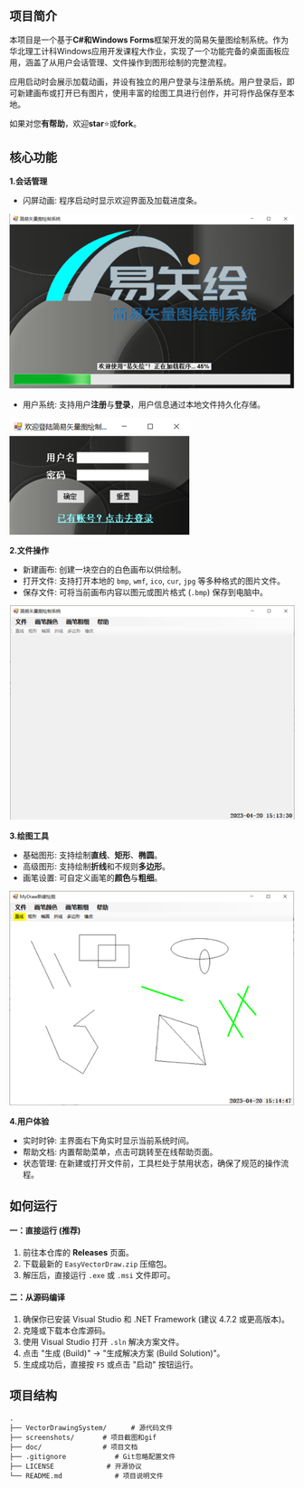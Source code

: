 ## 项目简介

本项目是一个基于**C#**和**Windows Forms**框架开发的简易矢量图绘制系统。作为华北理工计科Windows应用开发课程大作业，实现了一个功能完备的桌面画板应用，涵盖了从用户会话管理、文件操作到图形绘制的完整流程。

应用启动时会展示加载动画，并设有独立的用户登录与注册系统。用户登录后，即可新建画布或打开已有图片，使用丰富的绘图工具进行创作，并可将作品保存至本地。

如果对您**有帮助**，欢迎**star**⭐或**fork**。

## 核心功能

**1.会话管理**

- 闪屏动画: 程序启动时显示欢迎界面及加载进度条。

![](screenshots/view1.png)

- 用户系统: 支持用户**注册**与**登录**，用户信息通过本地文件持久化存储。

![](screenshots/view2.png)

**2.文件操作**

- 新建画布: 创建一块空白的白色画布以供绘制。
- 打开文件: 支持打开本地的 `bmp`, `wmf`, `ico`, `cur`, `jpg` 等多种格式的图片文件。
- 保存文件: 可将当前画布内容以图元或图片格式 (`.bmp`) 保存到电脑中。

![](screenshots/view3.png)

**3.绘图工具**

- 基础图形: 支持绘制**直线**、**矩形**、**椭圆**。
- 高级图形: 支持绘制**折线**和不规则**多边形**。
- 画笔设置: 可自定义画笔的**颜色**与**粗细**。

![](screenshots/view4.png)

**4.用户体验**

- 实时时钟: 主界面右下角实时显示当前系统时间。
-  帮助文档: 内置帮助菜单，点击可跳转至在线帮助页面。
- 状态管理: 在新建或打开文件前，工具栏处于禁用状态，确保了规范的操作流程。 


## 如何运行

#### 一：直接运行 (推荐)

1. 前往本仓库的 **Releases** 页面。
2. 下载最新的 `EasyVectorDraw.zip` 压缩包。
3. 解压后，直接运行 `.exe` 或 `.msi` 文件即可。

#### 二：从源码编译

1. 确保你已安装 Visual Studio 和 .NET Framework (建议 4.7.2 或更高版本)。
2. 克隆或下载本仓库源码。
3. 使用 Visual Studio 打开 `.sln` 解决方案文件。
4. 点击 "生成 (Build)" -> "生成解决方案 (Build Solution)"。
5. 生成成功后，直接按 `F5` 或点击 "启动" 按钮运行。

## 项目结构

```
.
├── VectorDrawingSystem/      # 源代码文件
├── screenshots/       # 项目截图和gif
├── doc/               # 项目文档
├── .gitignore            # Git忽略配置文件
├── LICENSE             # 开源协议
└── README.md             # 项目说明文件
```
